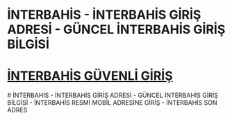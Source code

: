 # İNTERBAHİS - İNTERBAHİS GİRİŞ ADRESİ - GÜNCEL İNTERBAHİS GİRİŞ BİLGİSİ
<h1><a href="https://tinyurl.com/4kt6bey7" title="İNTERBAHİS">İNTERBAHİS GÜVENLİ GİRİŞ</a></h1>
# İNTERBAHİS - İNTERBAHİS GİRİŞ ADRESİ - GÜNCEL İNTERBAHİS GİRİŞ BİLGİSİ - İNTERBAHİS RESMİ MOBİL ADRESİNE GİRİŞ - İNTERBAHİS SON ADRES
